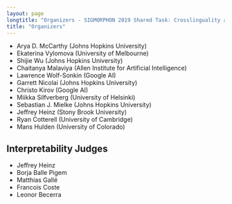 ```yaml
---
layout: page
longtitle: "Organizers - SIGMORPHON 2019 Shared Task: Crosslinguality and Context in Morphology"
title: "Organizers"
---
```


- Arya D. McCarthy (Johns Hopkins University)
- Ekaterina Vylomova (University of Melbourne)
- Shijie Wu (Johns Hopkins University)
- Chaitanya Malaviya (Allen Institute for Artificial Intelligence)
- Lawrence Wolf-Sonkin (Google AI)
- Garrett Nicolai (Johns Hopkins University)
- Christo Kirov (Google AI)
- Miikka Silfverberg (University of Helsinki)
- Sebastian J. Mielke (Johns Hopkins University)
- Jeffrey Heinz (Stony Brook University)
- Ryan Cotterell (University of Cambridge)
- Mans Hulden (University of Colorado)

## Interpretability Judges

- Jeffrey Heinz
- Borja Balle Pigem
- Matthias Gallé
- Francois Coste
- Leonor Becerra

